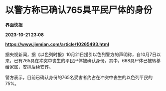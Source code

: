 # 以警方称已确认765具平民尸体的身份
**界面快报**

**2023-10-21 23:08**

**https://www.jiemian.com/article/10265493.html**

据央视新闻，据《以色列时报》10月21日援引以色列警方的声明称，自10月7日以来，已有765具在冲突中丧生的平民尸体被确认身份。其中，668具尸体已被转移给家属，安排后续安葬。

警方表示，目前已确认身份的765名受害者约占在冲突中丧生的以色列平民的75%。